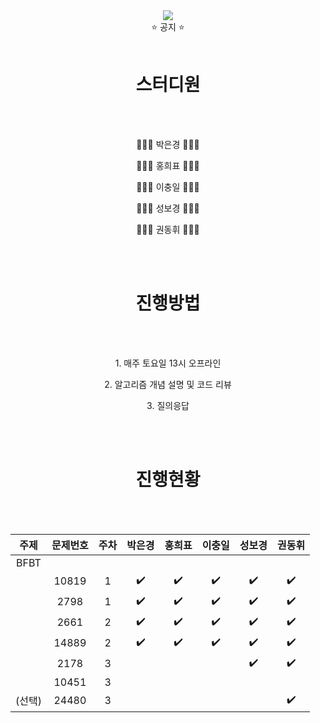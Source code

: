 <div align="center">
<img src="https://capsule-render.vercel.app/api?type=waving&color=auto&height=300&section=header&text=CodingTestStudy&fontSize=70" />
<br>
  ⭐️ 공지 ⭐️
  <br>

<br>
<h1> 스터디원 </h1>
<br>
<br>
<p>👩🏻‍💻 박은경 👩🏻‍💻</p> 
<p>🧑🏻‍💻 홍희표 🧑🏻‍💻</p> 
<p>🧑🏻‍💻 이충일 🧑🏻‍💻</p> 
<p>👩🏻‍💻 성보경 👩🏻‍💻</p> 
<p>🧑🏻‍💻 권동휘 🧑🏻‍💻</p> 
<br>
<br>
<h1> 진행방법 </h1>  
<br>
<br>
<p>1. 매주 토요일 13시 오프라인</p>

<p>2. 알고리즘 개념 설명 및 코드 리뷰</p>

<p>3. 질의응답</p>
<br>
<br>
<h1> 진행현황 </h1>
<br>
<br>

| 주제 | 문제번호 | 주차 | 박은경 | 홍희표 | 이충일 | 성보경 | 권동휘 |
|:---:|:---:|:---:|:---:|:---:|:---:|:---:|:---:|
| BFBT |  |  |  |  |  |  |  |
|  | 10819 | 1 | ✔️ | ✔️ | ✔️ | ✔️ | ✔️ |
|  | 2798 | 1 | ✔️ | ✔️ | ✔️ | ✔️ | ✔️ |
|  | 2661 | 2 | ✔️ | ✔️ | ✔️ | ✔️ | ✔️ |
|  | 14889 | 2 | ✔️ | ✔️ | ✔️ | ✔️ | ✔️ |
|  | 2178 | 3 |  |  |  | ✔️ | ✔️ |
|  | 10451 | 3 |  |  |  |  |  |
| (선택) | 24480 | 3 |  |  |  |  | ✔️ |
